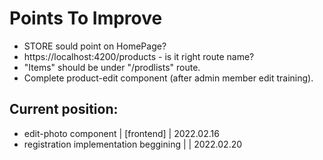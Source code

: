# Points To Improve

- STORE sould point on HomePage?
- https://localhost:4200/products - is it right route name?
- "Items" should be under "/prodlists" route.
- Complete product-edit component (after admin member edit training).

## Current position:
- edit-photo component | [frontend] | 2022.02.16
- registration implementation beggining | | 2022.02.20

